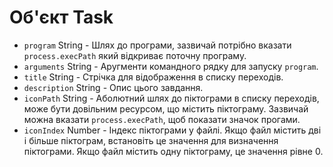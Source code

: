 # Об'єкт Task

* `program` String - Шлях до програми, зазвичай потрібно вказати `process.execPath` який відкриває поточну програму.
* `arguments` String - Аругменти командного рядку для запуску `program`.
* `title` String - Стрічка для відображення в списку переходів.
* `description` String - Опис цього завдання.
* `iconPath` String - Аболютний шлях до піктограми в списку переходів, може бути довільним ресурсом, що містить піктограму. Зазвичай можна вказати `process.execPath`, щоб показати значок прогами.
* `iconIndex` Number - Індекс піктограми у файлі. Якщо файл містить дві і більше піктограм, встановіть це значення для визначення піктограми. Якщо файл містить одну піктограму, це значення рівне 0.